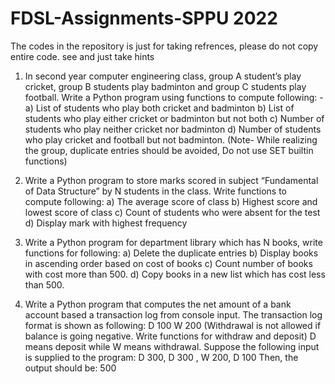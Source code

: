 # FDSL-Assignments-SPPU 2022
The codes in the repository is just for taking refrences, please do not copy entire code. see and just take hints

1. In second year computer engineering class, group A student’s play cricket, group B students
play badminton and group C students play football.
Write a Python program using functions to compute following: -
    a) List of students who play both cricket and badminton
    b) List of students who play either cricket or badminton but not both
    c) Number of students who play neither cricket nor badminton
    d) Number of students who play cricket and football but not badminton.
(Note- While realizing the group, duplicate entries should be avoided, Do not use SET builtin functions)


2. Write a Python program to store marks scored in subject “Fundamental of Data Structure” by
N students in the class. Write functions to compute following:
    a) The average score of class
    b) Highest score and lowest score of class
    c) Count of students who were absent for the test
    d) Display mark with highest frequency

3. Write a Python program for department library which has N books, write functions for
following:
    a) Delete the duplicate entries
    b) Display books in ascending order based on cost of books
    c) Count number of books with cost more than 500.
    d) Copy books in a new list which has cost less than 500.

4. Write a Python program that computes the net amount of a bank account based a transaction
log from console input. The transaction log format is shown as following: D 100 W 200
(Withdrawal is not allowed if balance is going negative. Write functions for withdraw and
deposit) D means deposit while W means withdrawal.
    Suppose the following input is supplied to the program:
    D 300, D 300 , W 200, D 100 Then, the output should be: 500
